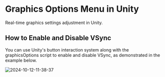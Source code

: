 # Graphics Options Menu in Unity
Real-time graphics settings adjustment in Unity.

## How to Enable and Disable VSync
You can use Unity's button interaction system along with the graphicsOptions script to enable and disable VSync, as demonstrated in the example below.

![2024-10-12-11-38-37](https://github.com/user-attachments/assets/411d092d-5d1f-4a59-bc10-5b986ecb7f9a)
